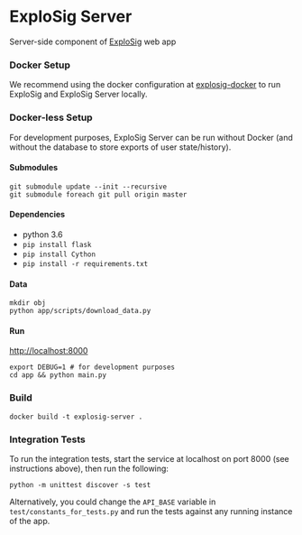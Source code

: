 # ExploSig Server

Server-side component of [ExploSig](https://github.com/lrgr/explosig) web app

### Docker Setup
We recommend using the docker configuration at [explosig-docker](https://github.com/lrgr/explosig-docker) to run ExploSig and ExploSig Server locally. 


### Docker-less Setup
For development purposes, ExploSig Server can be run without Docker (and without the database to store exports of user state/history).

#### Submodules
```
git submodule update --init --recursive
git submodule foreach git pull origin master
```

#### Dependencies
- python 3.6
- `pip install flask`
- `pip install Cython`
- `pip install -r requirements.txt`

#### Data
```
mkdir obj
python app/scripts/download_data.py
```

#### Run
[http://localhost:8000](http://localhost:8000)
```
export DEBUG=1 # for development purposes
cd app && python main.py
```

### Build
```
docker build -t explosig-server .
```

### Integration Tests
To run the integration tests, start the service at localhost on port 8000 (see instructions above), then run the following:
```
python -m unittest discover -s test
```
Alternatively, you could change the `API_BASE` variable in `test/constants_for_tests.py` and run the tests against any running instance of the app.
